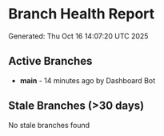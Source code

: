 # Branch Health Report
Generated: Thu Oct 16 14:07:20 UTC 2025

## Active Branches
- **main** - 14 minutes ago by Dashboard Bot

## Stale Branches (>30 days)
No stale branches found
